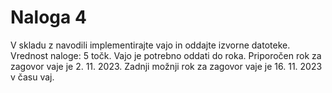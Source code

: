 # Naloga 4

V skladu z navodili implementirajte vajo in oddajte izvorne datoteke. Vrednost naloge: 5 točk. Vajo je potrebno oddati do roka. Priporočen rok za zagovor vaje je 2. 11. 2023. Zadnji možnji rok za zagovor vaje je 16. 11. 2023 v času vaj.